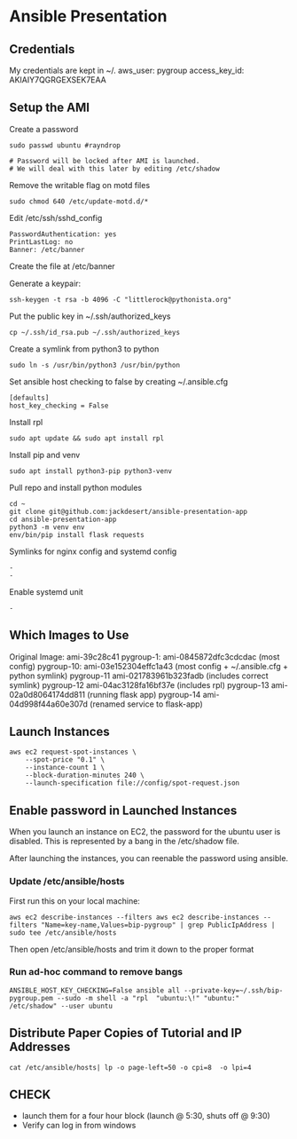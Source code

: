 Ansible Presentation
====================


Credentials
-----------

My credentials are kept in ~/.
aws_user: pygroup
access_key_id: AKIAIY7QGRGEXSEK7EAA

Setup the AMI
-------------

Create a password

    sudo passwd ubuntu #rayndrop

    # Password will be locked after AMI is launched.
    # We will deal with this later by editing /etc/shadow

Remove the writable flag on motd files

    sudo chmod 640 /etc/update-motd.d/*

Edit /etc/ssh/sshd_config

    PasswordAuthentication: yes
    PrintLastLog: no
    Banner: /etc/banner

Create the file at /etc/banner

Generate a keypair:

    ssh-keygen -t rsa -b 4096 -C "littlerock@pythonista.org"

Put the public key in ~/.ssh/authorized_keys

    cp ~/.ssh/id_rsa.pub ~/.ssh/authorized_keys

Create a symlink from python3 to python

    sudo ln -s /usr/bin/python3 /usr/bin/python

Set ansible host checking to false by creating ~/.ansible.cfg

    [defaults]
    host_key_checking = False

Install rpl

    sudo apt update && sudo apt install rpl

Install pip and venv

    sudo apt install python3-pip python3-venv

Pull repo and install python modules

    cd ~
    git clone git@github.com:jackdesert/ansible-presentation-app
    cd ansible-presentation-app
    python3 -m venv env
    env/bin/pip install flask requests

Symlinks for nginx config and systemd config

    -
    -

Enable systemd unit

    -




Which Images to Use
-------------------

Original Image: ami-39c28c41
pygroup-1:      ami-0845872dfc3cdcdac (most config)
pygroup-10:     ami-03e152304effc1a43 (most config + ~/.ansible.cfg + python symlink)
pygroup-11      ami-021783961b323fadb (includes correct symlink)
pygroup-12      ami-04ac3128fa16bf37e (includes rpl)
pygroup-13      ami-02a0d8064174dd811 (running flask app)
pygroup-14      ami-04d998f44a60e307d (renamed service to flask-app)


Launch Instances
----------------

    aws ec2 request-spot-instances \
        --spot-price "0.1" \
        --instance-count 1 \
        --block-duration-minutes 240 \
        --launch-specification file://config/spot-request.json


Enable password in Launched Instances
-------------------------------------

When you launch an instance on EC2, the password for the ubuntu user is
disabled. This is represented by a bang in the /etc/shadow file.

After launching the instances, you can reenable the password
using ansible.

### Update /etc/ansible/hosts

First run this on your local machine:

    aws ec2 describe-instances --filters aws ec2 describe-instances --filters "Name=key-name,Values=bip-pygroup" | grep PublicIpAddress | sudo tee /etc/ansible/hosts


Then open /etc/ansible/hosts and trim it down to the proper format


### Run ad-hoc command to remove bangs

    ANSIBLE_HOST_KEY_CHECKING=False ansible all --private-key=~/.ssh/bip-pygroup.pem --sudo -m shell -a "rpl  "ubuntu:\!" "ubuntu:" /etc/shadow" --user ubuntu



Distribute Paper Copies of Tutorial and IP Addresses
----------------------------------------------------

    cat /etc/ansible/hosts| lp -o page-left=50 -o cpi=8  -o lpi=4



CHECK
-----

- launch them for a four hour block
  (launch @ 5:30, shuts off @ 9:30)
- Verify can log in from windows


